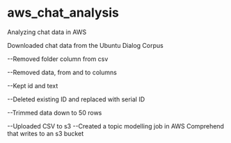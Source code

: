 # aws_chat_analysis
Analyzing chat data in AWS


Downloaded chat data from the Ubuntu Dialog Corpus

--Removed folder column from csv

--Removed data, from and to columns

--Kept id and text

--Deleted existing ID and replaced with serial ID

--Trimmed data down to 50 rows

--Uploaded CSV to s3
--Created a topic modelling job in AWS Comprehend that writes to an s3 bucket


